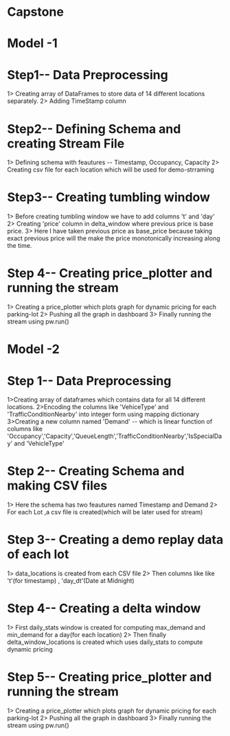 # Capstone
# Model -1

# Step1-- Data Preprocessing
1> Creating array of DataFrames to store data of 14 different locations separately.
2> Adding TimeStamp column

# Step2-- Defining Schema and creating Stream File
1> Defining schema with feautures -- Timestamp, Occupancy, Capacity
2> Creating csv file for each location which will be used for demo-strraming

# Step3-- Creating tumbling window
1> Before creating tumbling window we have to add columns 't' and 'day'
2> Creating 'price' column in delta_window where previous price is base price.
3> Here I have taken previous price as base_price because taking exact previous price will the make the price monotonically increasing along the time.

# Step 4-- Creating price_plotter and running the stream
1> Creating a price_plotter which plots graph for dynamic pricing for each parking-lot
2> Pushing all the graph in dashboard
3> Finally running the stream using pw.run()


















# Model -2

# Step 1-- Data Preprocessing
1>Creating array of dataframes which contains data for all 14 different locations. 
2>Encoding the columns like 'VehiceType' and 'TrafficConditionNearby' into integer form using mapping dictionary
3>Creating a new column named 'Demand' -- which is linear function of columns like 'Occupancy','Capacity','QueueLength','TrafficConditionNearby','IsSpecialDay' and 'VehicleType'

# Step 2-- Creating Schema and making CSV files
1> Here the schema has two feautures named Timestamp and Demand
2> For each Lot ,a csv file is created(which will be later used for stream)

# Step 3-- Creating a demo replay data of each lot
1> data_locations is created from each CSV file
2> Then columns like like 't'(for timestamp) , 'day_dt'(Date at Midnight)

# Step 4-- Creating a delta window
1> First daily_stats window is created for computing max_demand and min_demand for a day(for each location)
2> Then finally delta_window_locations is created which uses daily_stats to compute dynamic pricing

# Step 5-- Creating price_plotter and running the stream
1> Creating a price_plotter which plots graph for dynamic pricing for each parking-lot
2> Pushing all the graph in dashboard
3> Finally running the stream using pw.run()

